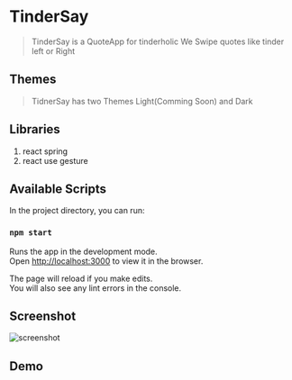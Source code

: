 # TinderSay

> TinderSay is a QuoteApp for tinderholic
> We Swipe quotes like tinder left or Right

## Themes

> TidnerSay has two Themes Light(Comming Soon) and Dark

## Libraries

1. react spring
2. react use gesture

## Available Scripts

In the project directory, you can run:

### `npm start`

Runs the app in the development mode.\
Open [http://localhost:3000](http://localhost:3000) to view it in the browser.

The page will reload if you make edits.\
You will also see any lint errors in the console.

## Screenshot
![screenshot](https://firebasestorage.googleapis.com/v0/b/images-af837.appspot.com/o/TinderSay%2FScreenshot%201943-04-26%20at%2011.19.10%20AM.png?alt=media&token=39714455-361d-4f2a-872a-0fdbd7681b9e)

## Demo
